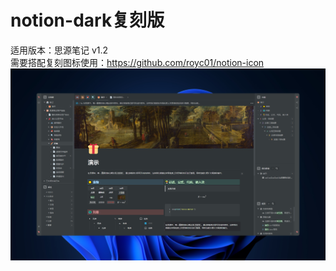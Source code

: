 # notion-dark复刻版
适用版本：思源笔记 v1.2   
需要搭配复刻图标使用：https://github.com/royc01/notion-icon
![preview](https://raw.githubusercontent.com/royc01/notion-dark/main/preview.png)